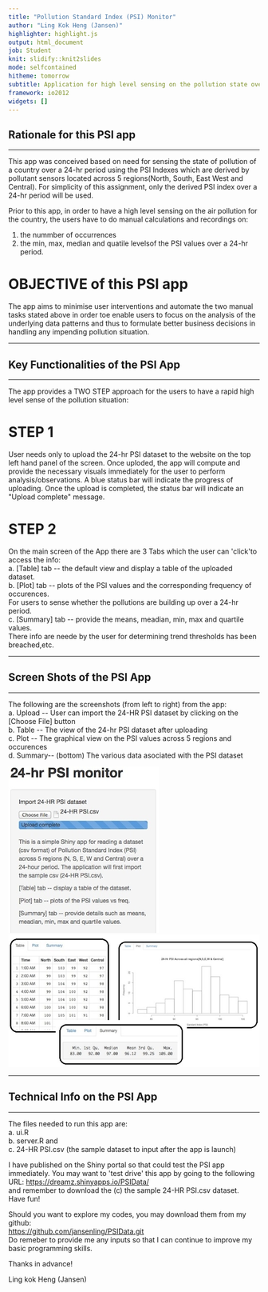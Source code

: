 ```yaml
---
title: "Pollution Standard Index (PSI) Monitor"
author: "Ling Kok Heng (Jansen)"
highlighter: highlight.js
output: html_document
job: Student
knit: slidify::knit2slides
mode: selfcontained
hitheme: tomorrow
subtitle: Application for high level sensing on the pollution state over a 24-hr period
framework: io2012
widgets: []
---
```



## Rationale for this PSI app 
---
This app was conceived based on need for sensing the state of pollution of a country over a 24-hr period using the PSI Indexes which are derived by pollutant sensors located across 5 regions(North, South, East West and Central).   For simplicity of this assignment, only the derived PSI index over a 24-hr period will be used.  


Prior to this app, in order to have a high level sensing on the air pollution for the country, the users have to do manual calculations and recordings on:

1. the nummber of occurrences    
2. the min, max, median and quatile levelsof the PSI values over a 24-hr period.


OBJECTIVE of this PSI app 
=========================
The app aims to minimise user interventions and automate the two manual tasks stated above in order toe enable users to focus on the analysis of the underlying data patterns and thus to formulate better business decisions in handling any impending pollution situation.

---  

## Key Functionalities of the PSI App
---
The app provides a TWO STEP approach for the users to have a rapid high level sense of the pollution situation:

STEP 1
======
User needs only to upload the 24-hr PSI dataset to the website on the top left hand panel of the screen.  Once uploded, the app will compute and provide the necessary visuals immediately for the user to perform analysis/observations.  A blue status bar will indicate the progress of uploading.  Once the upload is completed, the status bar will indicate an "Upload complete" message.

STEP 2
======
On the main screen of the App there are 3 Tabs which the user can 'click'to access the info:     
a. [Table] tab   -- the default view and display a table of the uploaded dataset.   
b. [Plot] tab    -- plots of the PSI values and the corresponding frequency of occurences.      
                    For users to sense whether the pollutions are building up over a 24-hr period.                     
c. [Summary] tab -- provide the means, meadian, min, max and quartile values.       
                    There info are neede by the user for determining trend thresholds has been breached,etc.

---  

## Screen Shots of the PSI App 
---
The following are the screenshots (from left to right) from the app:    
a. Upload -- User can import the 24-HR PSI dataset by clicking on the [Choose File] button      
b. Table  -- The view of the 24-hr PSI dataset after uploading    
c. Plot   -- The graphical view on the PSI values across 5 regions and occurences    
d. Summary-- (bottom) The various data asociated with the PSI dataset    

![alt text](upload.jpg)![alt text](combine.jpg)

---  

## Technical Info on the PSI App
---
The files needed to run this app are:   
a.  ui.R   
b.  server.R and    
c.  24-HR PSI.csv (the sample dataset to input after the app is launch)

I have published on the Shiny portal so that could test the PSI app immediately. You may want to 'test drive' this app by going to the following URL: https://dreamz.shinyapps.io/PSIData/    
and remember to download the (c) the sample 24-HR PSI.csv dataset.    
Have fun!

Should you want to explore my codes, you may download them from my github:  
https://github.com/jansenling/PSIData.git   
Do remeber to provide me any inputs so that I can continue to improve my basic programming skills.

Thanks in advance!

Ling kok Heng (Jansen)
